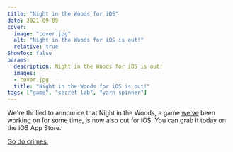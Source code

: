 ```yaml
---
title: "Night in the Woods for iOS"
date: 2021-09-09
cover:
  image: "cover.jpg"
  alt: "Night in the Woods for iOS is out!"
  relative: true
ShowToc: false
params:
  description: Night in the Woods for iOS is out!
  images:
  - cover.jpg
  title: "Night in the Woods for iOS is out!"
tags: ["game", "secret lab", "yarn spinner"]
---
```


We're thrilled to announce that Night in the Woods, a game [we've](https://secretlab.games) been working on for some time, is now also out for iOS. You can grab it today on the iOS App Store.

[Go do crimes.](https://apps.apple.com/au/app/night-in-the-woods/id1251742577)